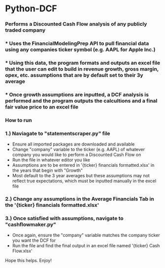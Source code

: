 # Python-DCF
### Performs a Discounted Cash Flow analysis of any publicly traded company 

### * Uses the FinancialModelingPrep API to pull financial data using any companies ticker symbol (e.g. AAPL for Apple Inc.) 
### * Using this data, the program formats and outputs an excel file that the user can edit to build in revenue growth, gross margin, opex, etc. assumptions that are by default set to their 3y average

### * Once growth assumptions are inputted, a DCF analysis is performed and the program outputs the calcultions and a final fair value price to an excel file

### How to run

### 1.) Naviagate to "statementscraper.py" file

* Ensure all imported packages are downloaded and available
* Change "company" variable to the ticker (e.g. AAPL) of whatever 
  company you would like to perform a Discounted Cash Flow on 
* Run the file in whatever editor you like
* Assumptions are to be entered in '{ticker} financials formatted.xlsx'
  in the years that begin with "Growth"
* Most default to the 3 year averages but these assumptions may not
  reflect true expectations, which must be inputted manually in the excel file

### 2.) Change any assumptions in the Average Financials Tab in the '{ticker} financials formatted.xlsx'

### 3.) Once satisfied with assumptions, navigate to "cashflowmaker.py"

* Once again, ensure the "company" variable matches the company ticker you want the DCF for 
* Run the file and find the final output in an excel file named '{ticker} Cash Flow.xlsx'

Hope this helps. Enjoy!
